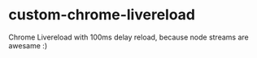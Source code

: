 # custom-chrome-livereload
Chrome Livereload with 100ms delay reload, because node streams are awesame :)
